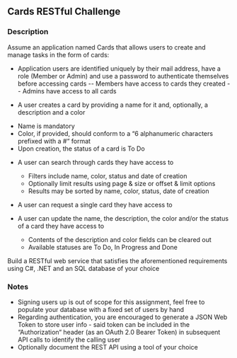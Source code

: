 
## Cards RESTful Challenge

### Description

Assume an application named Cards that allows users to create and manage tasks in the form of cards:

- Application users are identified uniquely by their mail address, have a role (Member or Admin) and use a password to authenticate themselves before accessing cards 
-- Members have access to cards they created 
-- Admins have access to all cards

- A user creates a card by providing a name for it and, optionally, a description and a color 
* Name is mandatory 
* Color, if provided, should conform to a “6 alphanumeric characters prefixed with a #“ format 
* Upon creation, the status of a card is To Do

- A user can search through cards they have access to 
    * Filters include name, color, status and date of creation 
    * Optionally limit results using page & size or offset & limit options 
    * Results may be sorted by name, color, status, date of creation

- A user can request a single card they have access to

- A user can update the name, the description, the color and/or the status of a card they have access to 
    * Contents of the description and color fields can be cleared out 
    * Available statuses are To Do, In Progress and Done

Build a RESTful web service that satisfies the aforementioned requirements using C#, .NET and an SQL database of your choice

### Notes
- Signing users up is out of scope for this assignment, feel free to populate your database with a fixed set of users by hand 
- Regarding authentication, you are encouraged to generate a JSON Web Token to store user info - said token can be included in the “Authorization“ header (as an OAuth 2.0 Bearer Token) in subsequent API calls to identify the calling user 
- Optionally document the REST API using a tool of your choice
